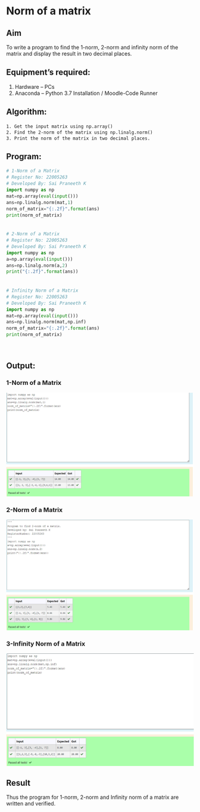# Norm of a matrix
## Aim
To write a program to find the 1-norm, 2-norm and infinity norm of the matrix and display the result in two decimal places.
## Equipment’s required:
1.	Hardware – PCs
2.	Anaconda – Python 3.7 Installation / Moodle-Code Runner
## Algorithm:
	1. Get the input matrix using np.array()   
    2. Find the 2-norm of the matrix using np.linalg.norm()
	3. Print the norm of the matrix in two decimal places.
## Program:
```Python
# 1-Norm of a Matrix
# Register No: 22005263
# Developed By: Sai Praneeth K
import numpy as np
mat=np.array(eval(input()))
ans=np.linalg.norm(mat,1)
norm_of_matrix="{:.2f}".format(ans)
print(norm_of_matrix)


# 2-Norm of a Matrix
# Register No: 22005263
# Developed By: Sai Praneeth K
import numpy as np
a=np.array(eval(input()))
ans=np.linalg.norm(a,2)
print("{:.2f}".format(ans))


# Infinity Norm of a Matrix
# Register No: 22005263
# Developed By: Sai Praneeth K
import numpy as np
mat=np.array(eval(input()))
ans=np.linalg.norm(mat,np.inf)
norm_of_matrix="{:.2f}".format(ans)
print(norm_of_matrix)




```
## Output:
### 1-Norm of a Matrix
![MODEL](/Screenshot%20(41).png)

### 2-Norm of a Matrix
![MODEL](/Screenshot%20(42).png)

### 3-Infinity Norm of a Matrix
![MODEL](/Screenshot%20(43).png)


## Result
Thus the program for 1-norm, 2-norm and Infinity norm of a matrix are written and verified.
